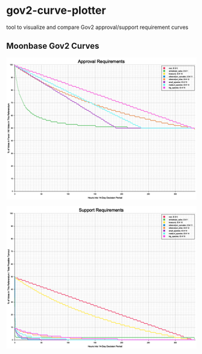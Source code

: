 # gov2-curve-plotter

tool to visualize and compare Gov2 approval/support requirement curves

## Moonbase Gov2 Curves

![Moonbase Approval Curves](./plots/Approvals.png)

![Moonbase Support Curves](./plots/Supports.png)
